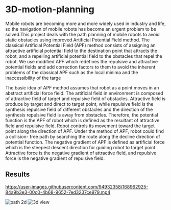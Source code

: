 # 3D-motion-planning

Mobile robots are becoming more and more widely
used in industry and life, so the navigation of mobile robots has
become an urgent problem to be solved.This project deals with
the path planning of mobile robots to avoid static obstacles using
improved Artificial Potential Field method. The classical Artificial
Potential Field (APF) method consists of assigning an attractive
artificial potential field to the destination point that attracts the
robot, and a repelling artificial potential field to the obstacles
that repel the robot. We use modified APF which redefines the
repulsive and attractive potential fields and add correction factors
to them to avoid the inherent problems of the classical APF such
as the local minima and the inaccessibility of the targe

The basic idea of APF method assumes that robot as a point
moves in an abstract artificial force field. The artificial field
in environment is composed of attractive field of target and
repulsive field of obstacles. Attractive field is produce by target
and direct to target point, while repulsive field is the synthesis
repulsive field of different obstacles and the direction of the
synthesis repulsive field is away from obstacles. Therefore, the
potential function is the APF of robot which is defined as the
resultant of attractive field and repulsive field. Robot controls
its movement toward the target point along the direction of
APF. Under the method of APF, robot could find a collision-
free path by searching the route along the decline direction
of potential function. The negative gradient of APF is defined
as artificial force which is the steepest descent direction for
guiding robot to target point. Attractive force is the negative
gradient of attractive field, and repulsive force is the negative
gradient of repulsive field. 

## Results


https://user-images.githubusercontent.com/94932358/168962925-84a9b3e3-00c0-4b68-9652-7ed3237ce979.mp4




![path 2d](https://user-images.githubusercontent.com/94932358/168961622-f678100c-88e8-4c94-aa72-e4fe873e0c17.png)
![3d view](https://user-images.githubusercontent.com/94932358/168961674-7a1e0bbf-4480-498c-85b1-66659574b9b5.png)
